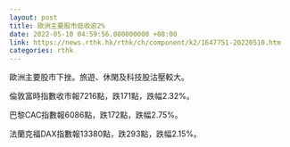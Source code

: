 ```yaml
---
layout: post
title: 歐洲主要股市低收逾2%
date: 2022-05-10 04:59:56.000000000 +08:00
link: https://news.rthk.hk/rthk/ch/component/k2/1647751-20220510.htm
categories: rthk
---
```


歐洲主要股市下挫。旅遊、休閑及科技股沽壓較大。

倫敦富時指數收市報7216點，跌171點，跌幅2.32%。

巴黎CAC指數報6086點，跌172點，跌幅2.75%。

法蘭克福DAX指數報13380點，跌293點，跌幅2.15%。
